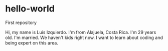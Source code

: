 # hello-world
First repository

Hi, my name is Luis Izquierdo. I'm from Alajuela, Costa Rica. I'm 29 years old. I'm married. We haven't kids right now. 
I want to learn about coding and being expert on this area. 
